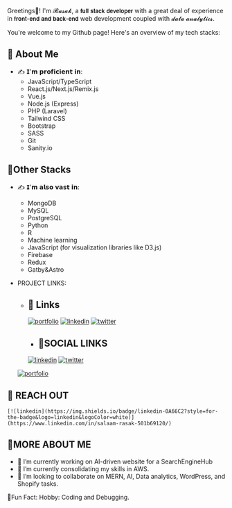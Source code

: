 Greetings👋! I'm 𝓡𝓪𝓼𝓪𝓴, a 𝗳𝘂𝗹𝗹 𝘀𝘁𝗮𝗰𝗸 𝗱𝗲𝘃𝗲𝗹𝗼𝗽𝗲𝗿 with a great deal of experience in 𝗳𝗿𝗼𝗻𝘁-𝗲𝗻𝗱 𝗮𝗻𝗱 𝗯𝗮𝗰𝗸-𝗲𝗻𝗱 web development coupled with 𝓭𝓪𝓽𝓪 𝓪𝓷𝓪𝓵𝔂𝓽𝓲𝓬𝓼. 

You're welcome to my Github page! Here's an overview of my tech stacks:

## 🚀 About Me
- ✍️ 𝗜'𝗺 𝗽𝗿𝗼𝗳𝗶𝗰𝗶𝗲𝗻𝘁 𝗶𝗻:
    * JavaScript/TypeScript
    * React.js/Next.js/Remix.js
    * Vue.js
    * Node.js (Express)
    * PHP (Laravel)
    * Tailwind CSS
    * Bootstrap
    * SASS
    * Git
    * Sanity.io

## 🚀Other Stacks
- ✍️ 𝗜'𝗺 𝗮𝗹𝘀𝗼 𝘃𝗮𝘀𝘁 𝗶𝗻:
    * MongoDB
    * MySQL
    * PostgreSQL
    * Python
    * R
    * Machine learning
    * JavaScript (for visualization libraries like D3.js)
    * Firebase
    * Redux
    * Gatby&Astro

- PROJECT LINKS:
    - ## 🔗 Links
      [![portfolio](https://img.shields.io/badge/my_portfolio-000?style=for-the-badge&logo=ko-fi&logoColor=white)](https://github.com/RasakCodes/DevResumeBuilder.git)
      [![linkedin](https://img.shields.io/badge/linkedin-0A66C2?style=for-the-badge&logo=linkedin&logoColor=white)](https://www.linkedin.com/)
      [![twitter](https://img.shields.io/badge/twitter-1DA1F2?style=for-the-badge&logo=twitter&logoColor=white)](https://twitter.com/selim_adewale)

      - ## 🔗SOCIAL LINKS
      [![linkedin](https://img.shields.io/badge/linkedin-0A66C2?style=for-the-badge&logo=linkedin&logoColor=white)](https://www.linkedin.com/)
      [![twitter](https://img.shields.io/badge/twitter-1DA1F2?style=for-the-badge&logo=twitter&logoColor=white)](https://twitter.com/selim_adewale)

      
    [![portfolio](https://img.shields.io/badge/my_portfolio-000?style=for-the-badge&logo=ko-fi&logoColor=white)](https://github.com/RasakCodes/DevResumeBuilder.git)
    
## 🔗 REACH OUT 
    [![linkedin](https://img.shields.io/badge/linkedin-0A66C2?style=for-the-badge&logo=linkedin&logoColor=white)](https://www.linkedin.com/in/salaam-rasak-501b69120/)

## 🚀MORE ABOUT ME
- 🔭 I’m currently working on AI-driven website for a SearchEngineHub
- 🌱 I’m currently consolidating my skills in AWS.
- 👯 I’m looking to collaborate on MERN, AI, Data analytics, WordPress, and Shopify tasks.

🎉Fun Fact:
Hobby: Coding and Debugging.
